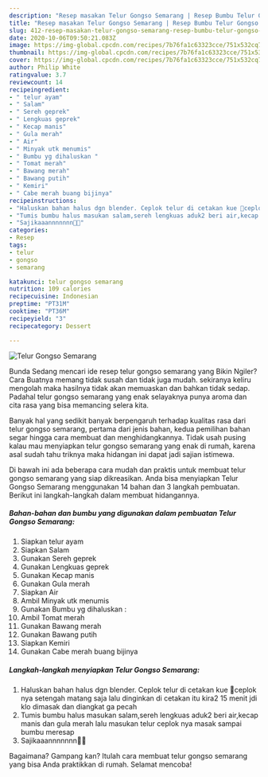 ```yaml
---
description: "Resep masakan Telur Gongso Semarang | Resep Bumbu Telur Gongso Semarang Yang Sempurna"
title: "Resep masakan Telur Gongso Semarang | Resep Bumbu Telur Gongso Semarang Yang Sempurna"
slug: 412-resep-masakan-telur-gongso-semarang-resep-bumbu-telur-gongso-semarang-yang-sempurna
date: 2020-10-06T09:50:21.083Z
image: https://img-global.cpcdn.com/recipes/7b76fa1c63323cce/751x532cq70/telur-gongso-semarang-foto-resep-utama.jpg
thumbnail: https://img-global.cpcdn.com/recipes/7b76fa1c63323cce/751x532cq70/telur-gongso-semarang-foto-resep-utama.jpg
cover: https://img-global.cpcdn.com/recipes/7b76fa1c63323cce/751x532cq70/telur-gongso-semarang-foto-resep-utama.jpg
author: Philip White
ratingvalue: 3.7
reviewcount: 14
recipeingredient:
- " telur ayam"
- " Salam"
- " Sereh geprek"
- " Lengkuas geprek"
- " Kecap manis"
- " Gula merah"
- " Air"
- " Minyak utk menumis"
- " Bumbu yg dihaluskan "
- " Tomat merah"
- " Bawang merah"
- " Bawang putih"
- " Kemiri"
- " Cabe merah buang bijinya"
recipeinstructions:
- "Haluskan bahan halus dgn blender. Ceplok telur di cetakan kue 🤪ceplok nya setengah matang saja lalu dinginkan di cetakan itu kira2 15 menit jdi klo dimasak dan diangkat ga pecah"
- "Tumis bumbu halus masukan salam,sereh lengkuas aduk2 beri air,kecap manis dan gula merah lalu masukan telur ceplok nya masak sampai bumbu meresap"
- "Sajikaaannnnnnn🤤😍"
categories:
- Resep
tags:
- telur
- gongso
- semarang

katakunci: telur gongso semarang 
nutrition: 109 calories
recipecuisine: Indonesian
preptime: "PT31M"
cooktime: "PT36M"
recipeyield: "3"
recipecategory: Dessert

---
```



![Telur Gongso Semarang](https://img-global.cpcdn.com/recipes/7b76fa1c63323cce/751x532cq70/telur-gongso-semarang-foto-resep-utama.jpg)

Bunda Sedang mencari ide resep telur gongso semarang yang Bikin Ngiler? Cara Buatnya memang tidak susah dan tidak juga mudah. sekiranya keliru mengolah maka hasilnya tidak akan memuaskan dan bahkan tidak sedap. Padahal telur gongso semarang yang enak selayaknya punya aroma dan cita rasa yang bisa memancing selera kita.



Banyak hal yang sedikit banyak berpengaruh terhadap kualitas rasa dari telur gongso semarang, pertama dari jenis bahan, kedua pemilihan bahan segar hingga cara membuat dan menghidangkannya. Tidak usah pusing kalau mau menyiapkan telur gongso semarang yang enak di rumah, karena asal sudah tahu triknya maka hidangan ini dapat jadi sajian istimewa.


Di bawah ini ada beberapa cara mudah dan praktis untuk membuat telur gongso semarang yang siap dikreasikan. Anda bisa menyiapkan Telur Gongso Semarang menggunakan 14 bahan dan 3 langkah pembuatan. Berikut ini langkah-langkah dalam membuat hidangannya.

<!--inarticleads1-->

##### Bahan-bahan dan bumbu yang digunakan dalam pembuatan Telur Gongso Semarang:

1. Siapkan  telur ayam
1. Siapkan  Salam
1. Gunakan  Sereh geprek
1. Gunakan  Lengkuas geprek
1. Gunakan  Kecap manis
1. Gunakan  Gula merah
1. Siapkan  Air
1. Ambil  Minyak utk menumis
1. Gunakan  Bumbu yg dihaluskan :
1. Ambil  Tomat merah
1. Gunakan  Bawang merah
1. Gunakan  Bawang putih
1. Siapkan  Kemiri
1. Gunakan  Cabe merah buang bijinya




<!--inarticleads2-->

##### Langkah-langkah menyiapkan Telur Gongso Semarang:

1. Haluskan bahan halus dgn blender. Ceplok telur di cetakan kue 🤪ceplok nya setengah matang saja lalu dinginkan di cetakan itu kira2 15 menit jdi klo dimasak dan diangkat ga pecah
1. Tumis bumbu halus masukan salam,sereh lengkuas aduk2 beri air,kecap manis dan gula merah lalu masukan telur ceplok nya masak sampai bumbu meresap
1. Sajikaaannnnnnn🤤😍




Bagaimana? Gampang kan? Itulah cara membuat telur gongso semarang yang bisa Anda praktikkan di rumah. Selamat mencoba!
